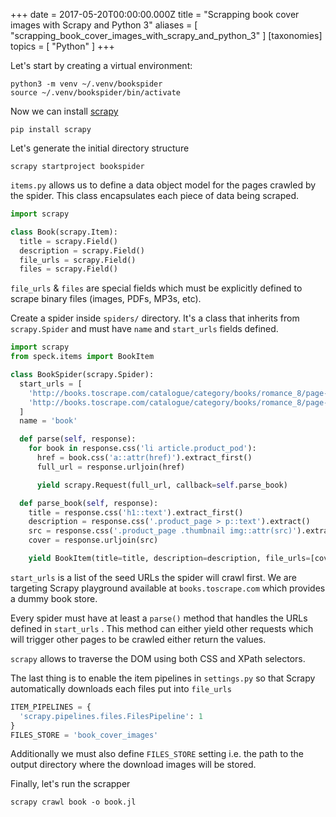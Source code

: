 +++
date = 2017-05-20T00:00:00.000Z
title = "Scrapping book cover images with Scrapy and Python 3"
aliases = [
  "scrapping_book_cover_images_with_scrapy_and_python_3"
]
[taxonomies]
topics = [ "Python" ]
+++

Let's start by creating a virtual environment:

```
python3 -m venv ~/.venv/bookspider
source ~/.venv/bookspider/bin/activate
```

Now we can install [scrapy](https://scrapy.org/)

```
pip install scrapy
```

Let's generate the initial directory structure

```
scrapy startproject bookspider
```

`items.py`  allows us to define a data object model for the pages crawled by the spider. This class encapsulates each piece of data being scraped.

```python
import scrapy

class Book(scrapy.Item):
  title = scrapy.Field()
  description = scrapy.Field()
  file_urls = scrapy.Field()
  files = scrapy.Field()
```

`file_urls`  & `files` are special fields which must be explicitly defined to scrape binary files (images, PDFs, MP3s, etc).

Create a spider inside `spiders/` directory. It's a class that inherits from `scrapy.Spider` and must have `name` and `start_urls` fields defined.

```python
import scrapy
from speck.items import BookItem

class BookSpider(scrapy.Spider):
  start_urls = [
    'http://books.toscrape.com/catalogue/category/books/romance_8/page-1.html',
    'http://books.toscrape.com/catalogue/category/books/romance_8/page-2.html'
  ]
  name = 'book'

  def parse(self, response):
    for book in response.css('li article.product_pod'):
      href = book.css('a::attr(href)').extract_first()
      full_url = response.urljoin(href)

      yield scrapy.Request(full_url, callback=self.parse_book)

  def parse_book(self, response):
    title = response.css('h1::text').extract_first()
    description = response.css('.product_page > p::text').extract()
    src = response.css('.product_page .thumbnail img::attr(src)').extract_first()
    cover = response.urljoin(src)

    yield BookItem(title=title, description=description, file_urls=[cover])
```

`start_urls` is a list of the seed URLs the spider will crawl first.  We are targeting Scrapy playground available at `books.toscrape.com` which provides a dummy book store.

Every  spider must have at least a `parse()`  method that handles the URLs defined in `start_urls` . This method can either yield other requests which will trigger other pages to be crawled either return the values.

`scrapy` allows to traverse the DOM using both CSS and XPath selectors.

The last thing is to enable the item pipelines in `settings.py` so that Scrapy automatically downloads each files put into `file_urls`

```python
ITEM_PIPELINES = {
  'scrapy.pipelines.files.FilesPipeline': 1
}
FILES_STORE = 'book_cover_images'
```

Additionally we must also define `FILES_STORE` setting i.e. the path to the output directory where the download images will be stored.

Finally, let's run the scrapper

```
scrapy crawl book -o book.jl
```



